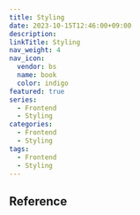 ```yaml
---
title: Styling
date: 2023-10-15T12:46:00+09:00
description:
linkTitle: Styling
nav_weight: 4
nav_icon:
  vendor: bs
  name: book
  color: indigo
featured: true
series:
  - Frontend
  - Styling
categories:
  - Frontend
  - Styling
tags:
  - Frontend
  - Styling
---
```


## Reference
